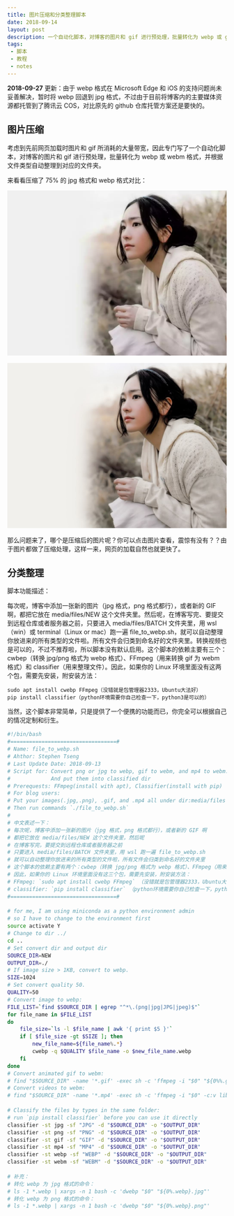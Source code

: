 ```yaml
---
title: 图片压缩和分类整理脚本
date: 2018-09-14
layout: post
description: 一个自动化脚本，对博客的图片和 gif 进行预处理，批量转化为 webp 或 gif 格式，并根据文件类型自动整理到对应的文件夹。
tags:
 - 脚本
 - 教程
 - notes
---
```


**2018-09-27** 更新：由于 webp 格式在 Microsoft Edge 和 iOS 的支持问题尚未妥善解决，暂时将 webp 回退到 jpg 格式，不过由于目前将博客内的主要媒体资源都托管到了腾讯云 COS，对比原先的 github 仓库托管方案还是要快的。

<!--more-->

## 图片压缩

考虑到先前网页加载时图片和 gif 所消耗的大量带宽，因此专门写了一个自动化脚本，对博客的图片和 gif 进行预处理，批量转化为 webp 或 webm 格式，并根据文件类型自动整理到对应的文件夹。

来看看压缩了 75% 的 jpg 格式和 webp 格式对比：

[![](/media/files/WEBP/gakki.webp)](/media/files/WEBP/gakki.webp)

[![](/media/files/JPG/gakki.jpg)](/media/files/JPG/gakki.jpg)

那么问题来了，哪个是压缩后的图片呢？你可以点击图片查看，震惊有没有？？由于图片都做了压缩处理，这样一来，网页的加载自然也就更快了。

## 分类整理

脚本功能描述：

每次呢，博客中添加一张新的图片（jpg 格式，png 格式都行），或者新的 GIF 啊，都把它放在 media/files/NEW 这个文件夹里。然后呢，在博客写完、要提交到远程仓库或者服务器之前，只要进入 media/files/BATCH 文件夹里，用 wsl（win）或 terminal（Linux or mac）跑一遍 file_to_webp.sh，就可以自动整理你放进来的所有类型的文件啦。所有文件会归类到命名好的文件夹里。转换视频也是可以的，不过不推荐啦，所以脚本没有默认启用。这个脚本的依赖主要有三个：cwbep（转换 jpg/png 格式为 webp 格式）、FFmpeg（用来转换 gif 为 webm 格式）和 classifier（用来整理文件）。因此，如果你的 Linux 环境里面没有这两个包，需要先安装，附安装方法：  

```
sudo apt install cwebp FFmpeg（没错就是包管理器2333，Ubuntu大法好）  
pip install classifier（python环境需要你自己检查一下，python3是可以的）
```

当然，这个脚本非常简单，只是提供了一个便携的功能而已，你完全可以根据自己的情况定制和衍生。

```bash
#!/bin/bash
#==================================#
# Name: file_to_webp.sh
# Ahthor: Stephen Tseng
# Last Update Date: 2018-09-13
# Script for: Convert png or jpg to webp, gif to webm, and mp4 to webm.
#             And put them into classified dir
# Prerequests: FFmpeg(install with apt), Classifier(install with pip)
# For blog users:
# Put your images(.jpg,.png), .gif, and .mp4 all under dir:media/files
# Then run commands `./file_to_webp.sh`
# 
# 中文表述一下：
# 每次呢，博客中添加一张新的图片（jpg 格式，png 格式都行），或者新的 GIF 啊
# 都把它放在 media/files/NEW 这个文件夹里，然后呢
# 在博客写完，要提交到远程仓库或者服务器之前
# 只要进入 media/files/BATCH 文件夹里，用 wsl 跑一遍 file_to_webp.sh
# 就可以自动整理你放进来的所有类型的文件啦，所有文件会归类到命名好的文件夹里
# 这个脚本的依赖主要有两个：cwbep（转换 jpg/png 格式为 webp 格式）、FFmpeg（用来转换 gif 为 webm 格式）和 classifier（用来整理文件）
# 因此，如果你的 Linux 环境里面没有这三个包，需要先安装，附安装方法：
# FFmpeg: `sudo apt install cwebp FFmpeg` （没错就是包管理器2333，Ubuntu大法好）
# classifier: `pip install classifier` （python环境需要你自己检查一下，python3是可以的）
#==================================#

# for me, I am using miniconda as a python environment admin
# so I have to change to the environment first
source activate Y
# Change to dir ../
cd ..
# Set convert dir and output dir
SOURCE_DIR=NEW
OUTPUT_DIR=./
# If image size > 1KB, convert to webp.
SIZE=1024
# Set convert quality 50.
QUALITY=50
# Convert image to webp:
FILE_LIST=`find $SOURCE_DIR | egrep "^*\.(png|jpg|JPG|jpeg)$"`
for file_name in $FILE_LIST
do
    file_size=`ls -l $file_name | awk '{ print $5 }'`
    if [ $file_size -gt $SIZE ]; then
        new_file_name=${file_name%.*}
        cwebp -q $QUALITY $file_name -o $new_file_name.webp
    fi
done
# Convert animated gif to webm:
# find "$SOURCE_DIR" -name '*.gif' -exec sh -c 'ffmpeg -i "$0" "${0%%.gif}.webm"' {} \;
# Convert videos to webm:
# find "$SOURCE_DIR" -name '*.mp4' -exec sh -c 'ffmpeg -i "$0" -c:v libvpx -crf 10 -b:v 1M -c:a libvorbis "${0%%.mp4}.webm"' {} \;

# Classify the files by types in the same folder:
# run `pip install classifier` before you can use it directly
classifier -st jpg -sf "JPG" -d "$SOURCE_DIR" -o "$OUTPUT_DIR"
classifier -st png -sf "PNG" -d "$SOURCE_DIR" -o "$OUTPUT_DIR"
classifier -st gif -sf "GIF" -d "$SOURCE_DIR" -o "$OUTPUT_DIR"
classifier -st mp4 -sf "MP4" -d "$SOURCE_DIR" -o "$OUTPUT_DIR"
classifier -st webp -sf "WEBP" -d "$SOURCE_DIR" -o "$OUTPUT_DIR"
classifier -st webm -sf "WEBM" -d "$SOURCE_DIR" -o "$OUTPUT_DIR"

# 补充：
# 转化 webp 为 jpg 格式的命令：
# ls -1 *.webp | xargs -n 1 bash -c 'dwebp "$0" "${0%.webp}.jpg"'
# 转化 webp 为 png 格式的命令：
# ls -1 *.webp | xargs -n 1 bash -c 'dwebp "$0" "${0%.webp}.png"'
```